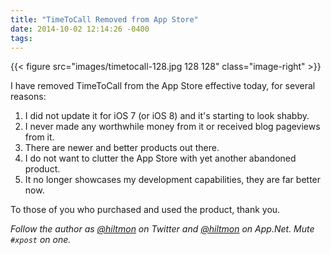 ```yaml
---
title: "TimeToCall Removed from App Store"
date: 2014-10-02 12:14:26 -0400
tags: 
---
```


{{< figure src="images/timetocall-128.jpg 128 128" class="image-right" >}}

I have removed TimeToCall from the App Store effective today, for several reasons:

1. I did not update it for iOS 7 (or iOS 8) and it's starting to look shabby.
2. I never made any worthwhile money from it or received blog pageviews from it.
3. There are newer and better products out there.
4. I do not want to clutter the App Store with yet another abandoned product.
5. It no longer showcases my development capabilities, they are far better now.

To those of you who purchased and used the product, thank you.

*Follow the author as [@hiltmon](https://twitter.com/hiltmon) on Twitter and [@hiltmon](http://alpha.app.net/hiltmon) on App.Net. Mute `#xpost` on one.*
